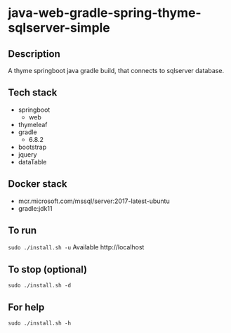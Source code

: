 # java-web-gradle-spring-thyme-sqlserver-simple

## Description
A thyme springboot java gradle build,
that connects to sqlserver database.

## Tech stack
- springboot
  - web
- thymeleaf
- gradle
  - 6.8.2
- bootstrap
- jquery
- dataTable

## Docker stack
- mcr.microsoft.com/mssql/server:2017-latest-ubuntu
- gradle:jdk11

## To run
`sudo ./install.sh -u`
Available http://localhost

## To stop (optional)
`sudo ./install.sh -d`

## For help
`sudo ./install.sh -h`
